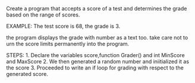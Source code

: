 Create a program that accepts a score of a test and determines the grade based on the range of scores.

EXAMPLE:
      The test score is 68, the grade is 3.

the program displays the grade with number as a text too.
take care not to urn the score limits permanently into the program.

STEPS:
      1. Declare the variables score,function Grader() and int MinScore and MaxScore
      2. We then generated a random number and iniitialized it as the score
      3. Proceeded to write an if loop for grading with respect to the generated score.